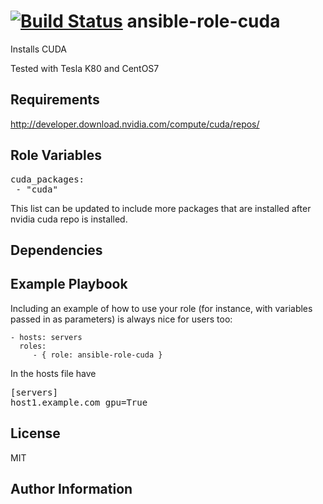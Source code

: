 [![Build Status](https://travis-ci.org/CSC-IT-Center-for-Science/ansible-role-cuda.svg)](https://travis-ci.org/CSC-IT-Center-for-Science/ansible-role-cuda)
ansible-role-cuda
=========

Installs CUDA

Tested with Tesla K80 and CentOS7

Requirements
------------

http://developer.download.nvidia.com/compute/cuda/repos/

Role Variables
--------------

<pre>
cuda_packages:
 - "cuda"
</pre>

This list can be updated to include more packages that are installed after nvidia cuda repo is installed.


Dependencies
------------


Example Playbook
----------------

Including an example of how to use your role (for instance, with variables passed in as parameters) is always nice for users too:

    - hosts: servers
      roles:
         - { role: ansible-role-cuda }

In the hosts file have

<pre>
[servers]
host1.example.com gpu=True
</pre>


License
-------

MIT

Author Information
------------------

